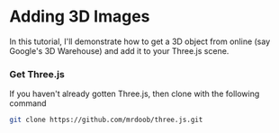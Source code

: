 Adding 3D Images
================

In this tutorial, I'll demonstrate how to get a 3D object from online (say Google's 3D Warehouse) and add it to your Three.js scene.

### Get Three.js 

If you haven't already gotten Three.js, then clone with the following command 

```bash
git clone https://github.com/mrdoob/three.js.git
```

